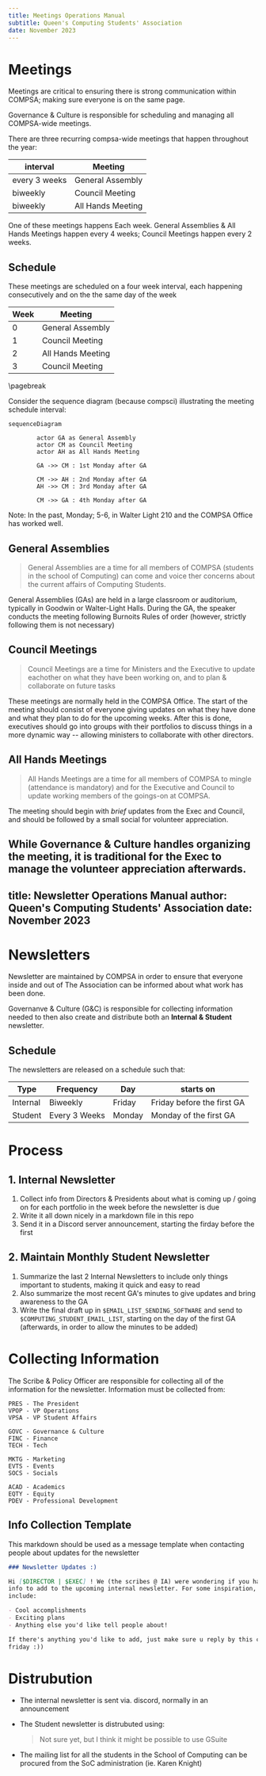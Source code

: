 ```yaml
---
title: Meetings Operations Manual
subtitle: Queen's Computing Students' Association
date: November 2023
---
```


# Meetings

Meetings are critical to ensuring there is strong communication within
COMPSA; making sure everyone is on the same page.

Governance & Culture is responsible for scheduling and managing all COMPSA-wide
meetings.

There are three recurring compsa-wide meetings that happen throughout the year:

| interval      | Meeting           |
|---------------|-------------------|
| every 3 weeks | General Assembly  |
| biweekly      | Council Meeting   |
| biweekly      | All Hands Meeting |

[//]: # ([`Meetings::Types = {GA, Council, AllHands}`])

One of these meetings happens Each week. General Assemblies & All Hands
Meetings happen every 4 weeks; Council Meetings happen every 2 weeks. 

## Schedule

These meetings are scheduled on a four week interval, each happening
consecutively and on the the same day of the week

| Week | Meeting           |
|------|-------------------|
| 0    | General Assembly  |
| 1    | Council Meeting   |
| 2    | All Hands Meeting |
| 3    | Council Meeting   |

\pagebreak

Consider the sequence diagram (because compsci) illustrating the meeting
schedule interval:

```mermaid
sequenceDiagram
        
        actor GA as General Assembly
        actor CM as Council Meeting
        actor AH as All Hands Meeting
        
        GA ->> CM : 1st Monday after GA
        
        CM ->> AH : 2nd Monday after GA
        AH ->> CM : 3rd Monday after GA
        
        CM ->> GA : 4th Monday after GA
```

Note: In the past, Monday; 5-6, in Walter Light 210 and the COMPSA Office has
worked well.

## General Assemblies

> General Assemblies are a time for all members of COMPSA (students in the
> school of Computing) can come and voice ther concerns about the current affairs
> of Computing Students.

General Assemblies (GAs) are held in a large classroom or auditorium, typically
in Goodwin or Walter-Light Halls.
During the GA, the speaker conducts the meeting following Burnoits Rules of
order (however, strictly following them is not necessary)

## Council Meetings

> Council Meetings are a time for Ministers and the Executive to update
> eachother on what they have been working on, and to plan & collaborate on future
> tasks

These meetings are normally held in the COMPSA Office. The start of the meeting
should consist of everyone giving updates on what they have done and what they
plan to do for the upcoming weeks. After this is done, executives should go into
groups with their portfolios to discuss things in a more dynamic way --
allowing ministers to collaborate with other directors.

## All Hands Meetings

> All Hands Meetings are a time for all members of COMPSA to mingle (attendance
> is mandatory) and for the Executive and Council to update working members of the
> goings-on at COMPSA.

The meeting should begin with _brief_ updates from the Exec and Council, and
should be followed by a small social for volunteer appreciation. 

While Governance & Culture handles organizing the meeting, it is traditional for the Exec to
manage the volunteer appreciation afterwards.
---
title: Newsletter Operations Manual
author: Queen's Computing Students' Association
date: November 2023
---

# Newsletters

Newsletter are maintained by COMPSA in order to ensure that everyone inside and
out of The Association can be informed about what work has been done.

Governanve & Culture (G&C) is responsible for collecting information needed to
then also create and distribute both an **Internal & Student** newsletter.

[//]: # (These are just test ideas)
[//]: # (Newsletter::Responsibility.fallsOn[IA])
[//]: # (Newsletter::Types.are[Internal, Student])

## Schedule 

The newsletters are released on a schedule such that:

| Type      | Frequency     | Day    | starts on                  |
|-----------|---------------|--------|----------------------------|
| Internal  | Biweekly      | Friday | Friday before the first GA |
| Student   | Every 3 Weeks | Monday | Monday of the first GA     |

# Process

## 1. Internal Newsletter
1. Collect info from Directors & Presidents about what is coming up / going
   on for each portfolio in the week before the newsletter is due
2. Write it all down nicely in a markdown file in this repo
3. Send it in a Discord server announcement, starting the firday before the
   first


## 2. Maintain Monthly Student Newsletter
1. Summarize the last 2 Internal Newsletters to include only things
   important to students, making it quick and easy to read
2. Also summarize the most recent GA's minutes to give updates and bring
   awareness to the GA
3. Write the final draft up in `$EMAIL_LIST_SENDING_SOFTWARE` and send to
   `$COMPUTING_STUDENT_EMAIL_LIST`, starting on the day of the first
   GA (afterwards, in order to allow the minutes to be added)

# Collecting Information

The Scribe & Policy Officer are responsible for collecting all of the
information for the newsletter. Information must be collected from:

```
PRES - The President
VPOP - VP Operations
VPSA - VP Student Affairs

GOVC - Governance & Culture
FINC - Finance
TECH - Tech

MKTG - Marketing
EVTS - Events
SOCS - Socials

ACAD - Academics
EQTY - Equity
PDEV - Professional Development
```

## Info Collection Template

This markdown should be used as a message template when contacting people about
updates for the newsletter

```markdown
### Newsletter Updates :)

Hi [$DIRECTOR | $EXEC] ! We (the scribes @ IA) were wondering if you had any
info to add to the upcoming internal newsletter. For some inspiration, it could
include:

- Cool accomplishments
- Exciting plans
- Anything else you'd like tell people about!

If there's anything you'd like to add, just make sure u reply by this coming
friday :))
```

# Distrubution

- The internal newsletter is sent via. discord, normally in an announcement
- The Student newsletter is distrubuted using:
  > Not sure yet, but I think it might be possible to use GSuite

- The mailing list for all the students in the School of Computing can be
  procured from the SoC administration (ie. Karen Knight)